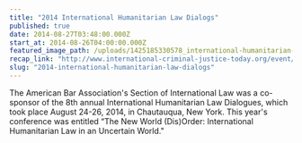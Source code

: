 ```yaml
---
title: "2014 International Humanitarian Law Dialogs"
published: true
date: 2014-08-27T03:48:00.000Z
start_at: 2014-08-26T04:00:00.000Z
featured_image_path: /uploads/1425185330578_international-humanitarian-law-dialogues-1496.jpg
recap_link: "http://www.international-criminal-justice-today.org/event/2014/08/24/2014-international-humanitarian-law-dialogues/"
slug: "2014-international-humanitarian-law-dialogs"
---
```


The American Bar Association's Section of International Law was a co-sponsor of the 8th annual International Humanitarian Law Dialogues, which took place August 24-26, 2014, in Chautauqua, New York. This year's conference was entitled “The New World (Dis)Order: International Humanitarian Law in an Uncertain World."
